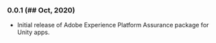 ### 0.0.1 (## Oct, 2020)
- Initial release of Adobe Experience Platform Assurance package for Unity apps.
